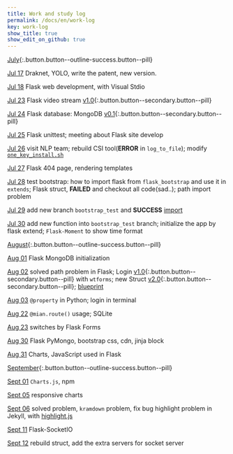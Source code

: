 ```yaml
---
title: Work and study log
permalink: /docs/en/work-log
key: work-log
show_title: true
show_edit_on_github: true
---
```


[July](#){:.button.button--outline-success.button--pill}



[Jul 17](https://www.weigao.cc/blog/2018/07/19/facerecog.html)  Draknet, YOLO, write the patent, new version.

[Jul 18](https://www.weigao.cc/blog/2018/07/25/flask.html) Flask web development, with Visual Stdio

[Jul 23](https://github.com/chenweigao/smarttrack.git)  Flask video stream [v1.0](#){:.button.button--secondary.button--pill}

[Jul 24](https://www.weigao.cc/blog/2018/07/25/flask.html)  Flask database: MongoDB [v0.1](#){:.button.button--secondary.button--pill}

[Jul 25]()  Flask unittest; meeting about Flask site develop

[Jul 26](https://www.weigao.cc/blog/2017/11/13/csitool.html) visit NLP team; rebuild CSI tool(**ERROR** in `log_to_file`); modify [`one_key_install.sh`](https://www.weigao.cc/blog/2018/03/31/shell#4-sed)

[Jul 27](https://www.weigao.cc/blog/2018/07/25/flask.html#rendering-templates) Flask 404 page, rendering templates

[Jul 28]() test bootstrap: how to import flask from `flask_bootstrap` and use it in `extends`; Flask struct, **FAILED** and checkout all code(sad..); path import problem

[Jul 29](https://www.weigao.cc/blog/2018/07/25/flask.html#flask_bootstrap) add new branch `bootstrap_test` and **SUCCESS** [import](https://www.weigao.cc/blog/2018/07/25/flask.html#flask_bootstrap)

[Jul 30](https://www.weigao.cc/blog/2018/07/25/flask.html#flask_bootstrap) add new function into `bootstrap_test` branch; initialize the app by flask extend; `Flask-Moment` to show time format



[August](#){:.button.button--outline-success.button--pill}

[Aug  01]() Flask MongoDB initialization

[Aug  02](https://www.weigao.cc/blog/2018/07/25/flask.html#blueprint) solved path problem in Flask; Login [v1.0](#){:.button.button--secondary.button--pill} with `wtforms`; new Struct  [v2.0](#){:.button.button--secondary.button--pill}; [blueprint](https://www.weigao.cc/blog/2018/07/25/flask.html#blueprint)

[Aug  03]() `@property` in Python; login in terminal

[Aug 22](http://www.runoob.com/sqlite/sqlite-tutorial.html) `@mian.route()` usage; SQLite

[Aug 23]() switches by Flask Forms

[Aug 30]() Flask PyMongo, bootstrap css, cdn, jinja block

[Aug 31](https://www.weigao.cc/blog/2018/08/31/charts.html) Charts, JavaScript used in Flask



[September](#){:.button.button--outline-success.button--pill}

[Sept 01]() `Charts.js`, npm

[Sept 05]() responsive charts

[Sept 06]() solved problem, `kramdown` problem, fix bug highlight problem in Jekyll, with [highlight.js](https://highlightjs.org/)

[Sept 11](https://flask-socketio.readthedocs.io/en/latest/) Flask-SocketIO

[Sept 12]() rebuild struct, add the extra servers for socket server